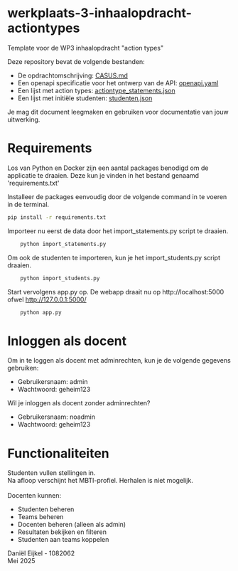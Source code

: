 # werkplaats-3-inhaalopdracht-actiontypes
Template voor de WP3 inhaalopdracht "action types"

Deze repository bevat de volgende bestanden:
- De opdrachtomschrijving: [CASUS.md](CASUS)
- Een openapi specificatie voor het ontwerp van de API: [openapi.yaml](openapi.yaml)
- Een lijst met action types: [actiontype_statements.json](actiontype_statements.json)
- Een lijst met initiële studenten: [studenten.json](studenten.json)

Je mag dit document leegmaken en gebruiken voor documentatie van jouw uitwerking. 



# Requirements

Los van Python en Docker zijn een aantal packages benodigd om de applicatie te draaien. Deze kun je vinden in het bestand genaamd 'requirements.txt'

Installeer de packages eenvoudig door de volgende command in te voeren in de terminal.
   ```bash
   pip install -r requirements.txt
   ```

Importeer nu eerst de data door het import_statements.py script te draaien.

```bash
    python import_statements.py
```

Om ook de studenten te importeren, kun je het import_students.py script draaien.
```bash
    python import_students.py
```

Start vervolgens app.py op. De webapp draait nu op http://localhost:5000 ofwel http://127.0.0.1:5000/

```bash
    python app.py
```

# Inloggen als docent

Om in te loggen als docent met adminrechten, kun je de volgende gegevens gebruiken:<br>
<ul>
<li>Gebruikersnaam: admin</li>
<li>Wachtwoord: geheim123</li>
</ul>
Wil je inloggen als docent zonder adminrechten?
<ul>
<li>Gebruikersnaam: noadmin</li>
<li>Wachtwoord: geheim123</li>
</ul>

# Functionaliteiten
Studenten vullen stellingen in.<br>
Na afloop verschijnt het MBTI-profiel. Herhalen is niet mogelijk.<br><br>
Docenten kunnen:
<ul>
<li>Studenten beheren</li>
<li>Teams beheren</li>
<li>Docenten beheren (alleen als admin)</li>
<li>Resultaten bekijken en filteren</li>
<li>Studenten aan teams koppelen</li>
</ul>

Daniël Eijkel - 1082062<br>
Mei 2025
